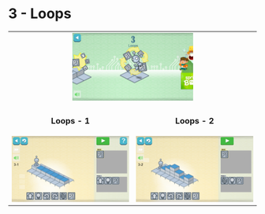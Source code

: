 # 3 - Loops

<table border=0 align="center">
    <tr align="center" valign="middle">
        <td colspan="2"> <img src="3_loops.png" alt="3 - loops" width="50%" /> </td>
    </tr>
    <tr align="center" valign="middle">
        <td><h3>Loops - 1</h3></td>
        <td><h3>Loops - 2</h3></td>
    </tr>
    <tr align="center" valign="middle">
        <td><img src="3_1.png" /></td>
        <td><img src="3_2.png" /></td>
    </tr>
</table>
